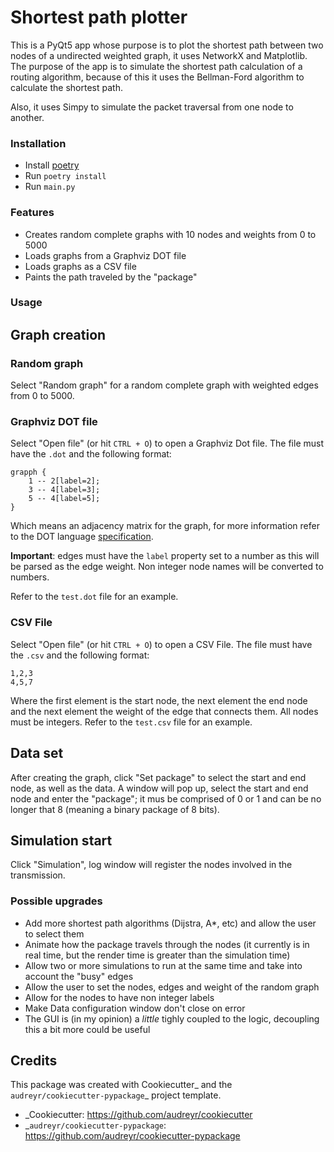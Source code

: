 # Shortest path plotter

This is a PyQt5 app whose purpose is to plot the shortest path between two nodes of a undirected
weighted graph, it uses NetworkX and Matplotlib. The purpose of the app is to simulate the shortest
path calculation of a routing algorithm, because of this it uses the Bellman-Ford algorithm to calculate 
the shortest path.

Also, it uses Simpy to simulate the packet traversal from one node to another.

### Installation
* Install [poetry](https://python-poetry.org/docs/)
* Run ```poetry install```
* Run ```main.py```

### Features
* Creates random complete graphs with 10 nodes and weights from 0 to 5000
* Loads graphs from a Graphviz DOT file
* Loads graphs as a CSV file
* Paints the path traveled by the "package"

### Usage

## Graph creation

### Random graph

Select "Random graph" for a random complete graph with weighted edges from 0 to 5000.

### Graphviz DOT file

Select "Open file" (or hit ```CTRL + O```) to open a Graphviz Dot file.
The file must have the ```.dot``` and the following format:

```
grapph {
    1 -- 2[label=2];
    3 -- 4[label=3];
    5 -- 4[label=5];
}
``` 

Which means an adjacency matrix for the graph, for more information refer to the DOT language 
[specification](https://graphviz.gitlab.io/_pages/doc/info/lang.html).

**Important**: edges must have the ```label``` property set to a number as this will be parsed as the edge weight. 
Non integer node names will be converted to numbers.

Refer to the ```test.dot``` file for an example.

### CSV File
Select "Open file" (or hit ```CTRL + O```) to open a CSV File.
The file must have the ```.csv``` and the following format:

```
1,2,3
4,5,7
```

Where the first element is the start node, the next element the end node and the next element the weight
of the edge that connects them. All nodes must be integers. Refer to the ```test.csv``` file for an example.

## Data set

After creating the graph, click "Set package" to select the start and end node, as well as the data.
A window will pop up, select the start and end node and enter the "package"; it mus be comprised of 0 or 1
and can be no longer that 8 (meaning a binary package of 8 bits).

## Simulation start

Click "Simulation", log window will register the nodes involved in the transmission.

### Possible upgrades
* Add more shortest path algorithms (Dijstra, A*, etc) and allow the user to select them
* Animate how the package travels through the nodes (it currently is in real time, but the render time 
is greater than the simulation time)
* Allow two or more simulations to run at the same time and take into account the "busy" edges
* Allow the user to set the nodes, edges and weight of the random graph
* Allow for the nodes to have non integer labels
* Make Data configuration window don't close on error
* The GUI is (in my opinion) a _little_ tighly coupled to the logic, decoupling this a bit more
could be useful


Credits
---------

This package was created with Cookiecutter_ and the `audreyr/cookiecutter-pypackage`_ project template.

- _Cookiecutter: https://github.com/audreyr/cookiecutter
- _`audreyr/cookiecutter-pypackage`: https://github.com/audreyr/cookiecutter-pypackage

 
